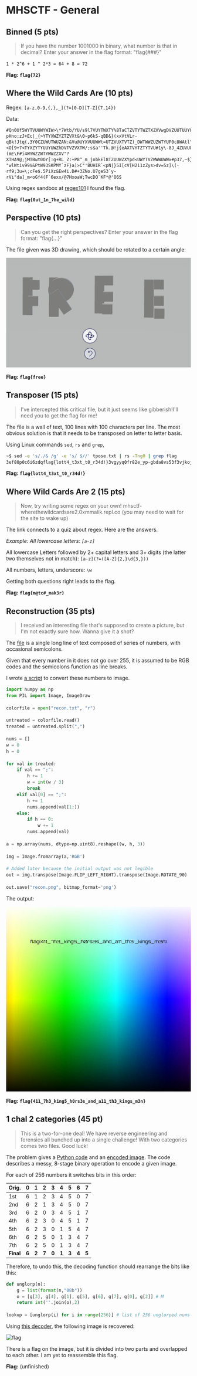 # MHSCTF - General

## Binned (5 pts)

> If you have the number 1001000 in binary, what number is that in decimal?  Enter your answer in the flag format: "flag{###}"

`1 * 2^6 + 1 ^ 2*3 = 64 + 8 = 72`

**Flag:  `flag{72}`**

## Where the Wild Cards Are (10 pts)

Regex: `[a-z,0-9,{,},_](?=[0-D][T-Z]{7,14})`

Data:

```text
#Qn0Uf5WYTVUUWYWIW>\*7Wtb/YU/s9l7VUYTWXTY%8TaCTZVTYTWZTXZXVwgDVZUUTUUYUXWV`C2dvR~4=zz-pHno;zJ+Ec|_{>YTYXWZYZTZVXt&\0~p6kS-qBD&}(xxVtVLr-qBk!Jtq(,3Y0CZUWUTWUZAN:&Vu@UYXVUUWWt=UTZVUXTVTZ)_DWTWWZUZWTYUF0c8WAtl"12ZXTTWWXXWXWXY!mx=nBUYTWXWTZXY%_=ZZZTTZTVVXZ"<O[9+7<TYXZYTYUUYUWZhDVTVZVXTW/;s$a''Tk.@!j{eAXTVYTZTYTVU#1y\-8J_4ZUVUUXXVZXZYmkAQjVz-}}9rgLvw2YWXWWXUVVX\aJ.%\gd>Tb>3{\]6:JQ$J.4rri%(mE\F#i4WYWZZWTYWWZZXV"?XTHA9@;jMTBwt0Or[:g+RL_Z:+P8^_m_jobkEl8TZUUWZXYpd<UWYTVZWWWUWWx#p37,~$};VWVYYYXT]j&F4e2}eZDVu`K!dYhL=%D:cSEL`~B$i}GTEjeJ@dIfrX*s3%\=}M6-"wlWtiv99V&PtW93SKPMY`zF}a)>C"'BUHIR`<pN|}5I[cV[H2i1zZys>dv=5z]\(-rf9;3u=\;cFe$.5PiXz&Ew4i.D#+3ZNo.U7geS3`y-rVi"da]_m<oGf4(F`6exx/@7HxoaW;TwcDO`KF*@'O6S
```

Using regex sandbox at [regex101](https://regex101.com) I found the flag.

**Flag: `flag{0ut_1n_7he_wild}`**

## Perspective (10 pts)

> Can you get the right perspectives? Enter your answer in the flag format: "flag{...}"

The file given was 3D drawing, which should be rotated to a certain angle:

![flag](Images/perspective.png "Solution")

**Flag: `flag{free}`**

## Transposer (15 pts)

> I've intercepted this critical file, but it just seems like gibberish!I'll need you to get the flag for me!

The file is a wall of text, 100 lines with 100 characters per line. The most obvious solution is that it needs to be transposed on letter to letter basis.

Using Linux commands `sed`, `rs` and `grep`,

```bash
~$ sed -e 's/./& /g' -e 's/ $//' tpose.txt | rs -Tng0 | grep flag
3ef80p0c6i6zdqflag{lott4_t3xt_t0_r34d!}3vgyyq0fr82e_yp-gbda8vs53f3vjkoj8sv7zbjf95go_ng23qod_14uenpg0
```

**Flag: `flag{lott4_t3xt_t0_r34d!}`**

## Where Wild Cards Are 2 (15 pts)

> Now, try writing some regex on your own! mhsctf-wherethewildcardsare2.0xmmalik.repl.co (you may need to wait for the site to wake up)

The link connects to a quiz about regex. Here are the answers.

*Example: All lowercase letters: `[a-z]`*

All lowercase Letters followed by 2+ capital letters and 3+ digits (the latter two themselves not in match): `[a-z](?=([A-Z]{2,}\d{3,}))`

All numbers, letters, underscore: `\w`

Getting both questions right leads to the flag.

**Flag: `flag{m@tc#_mak3r}`**

## Reconstruction (35 pts)

> I received an interesting file that's supposed to create a picture, but I'm not exactly sure how. Wanna give it a shot?

The [file](docs/recon.txt) is a single long line of text composed of series of numbers, with occasional semicolons.

Given that every number in it does not go over 255, it is assumed to be RGB codes and the semicolons function as line breaks.

I wrote [a script](docs/recon.py) to convert these numbers to image.

```python
import numpy as np
from PIL import Image, ImageDraw

colorfile = open("recon.txt", "r")

untreated = colorfile.read()
treated = untreated.split(",")

nums = []
w = 0
h = 0

for val in treated:
    if val == ";":
        h += 1
        w = int(w / 3)
        break
    elif val[0] == ";":
        h += 1
        nums.append(val[1:])
    else:
        if h == 0:
            w += 1
        nums.append(val)

a = np.array(nums, dtype=np.uint8).reshape((w, h, 3))

img = Image.fromarray(a,'RGB')

# Added later because the initial output was not legible
out = img.transpose(Image.FLIP_LEFT_RIGHT).transpose(Image.ROTATE_90) 

out.save("recon.png", bitmap_format='png')
```

The output:

![recon](Images/recon.png)

**Flag: `flag{411_7h3_king5_h0rs3s_and_a11_th3_kings_m3n}`**

## 1 chal 2 categories (45 pt)

> This is a two-for-one deal! We have reverse engineering and forensics all bunched up into a single challenge! With two categories comes two files. Good luck!

The problem gives a [Python code](docs/1c2c.py) and an [encoded image](docs/encoded.png). The code describes a messy, 8-stage binary operation to encode a given image.

For each of 256 numbers it switches bits in this order:

| Orig. | 0 | 1 | 2 | 3 | 4 | 5 | 6 | 7 |
| ----- | - | - | - | - | - | - | - | - |
| 1st   | 6 | 1 | 2 | 3 | 4 | 5 | 0 | 7 |
| 2nd   | 6 | 2 | 1 | 3 | 4 | 5 | 0 | 7 |
| 3rd   | 6 | 2 | 0 | 3 | 4 | 5 | 1 | 7 |
| 4th   | 6 | 2 | 3 | 0 | 4 | 5 | 1 | 7 |
| 5th   | 6 | 2 | 3 | 0 | 1 | 5 | 4 | 7 |
| 6th   | 6 | 2 | 5 | 0 | 1 | 3 | 4 | 7 |
| 7th   | 6 | 2 | 5 | 0 | 1 | 3 | 4 | 7 |
| **Final** | **6** | **2** | **7** | **0** | **1** | **3** | **4** | **5** |

Therefore, to undo this, the decoding function should rearrange the bits like this:

```python
def unglorp(n):
    g = list(format(n,"08b"))
    o = [g[3], g[4], g[1], g[5], g[6], g[7], g[0], g[2]] # M
    return int(''.join(o),2)

lookup = [unglorp(i) for i in range(256)] # list of 256 unglorped nums (0-255)
```

Using [this decoder](docs/1c2cdecode.py), the following image is recovered:

![flag](images/flag.png)

There is a flag on the image, but it is divided into two parts and overlapped to each other. I am yet to reassemble this flag.

**Flag:** (unfinished)
